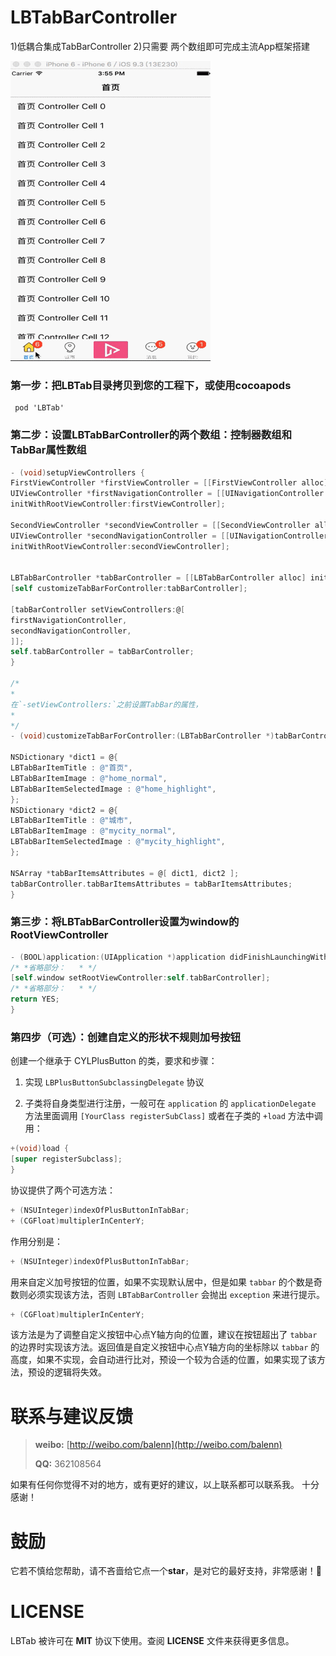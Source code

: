 # LBTabBarController
1)低耦合集成TabBarController
2)只需要 两个数组即可完成主流App框架搭建

![](https://github.com/kingly09/LBinTabBarController/blob/master/LBTab.gif)


### 第一步：把LBTab目录拷贝到您的工程下，或使用cocoapods
```
 pod 'LBTab'
```    

###  第二步：设置LBTabBarController的两个数组：控制器数组和TabBar属性数组

```Objective-C
- (void)setupViewControllers {
FirstViewController *firstViewController = [[FirstViewController alloc] init];
UIViewController *firstNavigationController = [[UINavigationController alloc]
initWithRootViewController:firstViewController];

SecondViewController *secondViewController = [[SecondViewController alloc] init];
UIViewController *secondNavigationController = [[UINavigationController alloc]
initWithRootViewController:secondViewController];


LBTabBarController *tabBarController = [[LBTabBarController alloc] init];
[self customizeTabBarForController:tabBarController];

[tabBarController setViewControllers:@[
firstNavigationController,
secondNavigationController,
]];
self.tabBarController = tabBarController;
}

/*
*
在`-setViewControllers:`之前设置TabBar的属性，
*
*/
- (void)customizeTabBarForController:(LBTabBarController *)tabBarController {

NSDictionary *dict1 = @{
LBTabBarItemTitle : @"首页",
LBTabBarItemImage : @"home_normal",
LBTabBarItemSelectedImage : @"home_highlight",
};
NSDictionary *dict2 = @{
LBTabBarItemTitle : @"城市",
LBTabBarItemImage : @"mycity_normal",
LBTabBarItemSelectedImage : @"mycity_highlight",
};

NSArray *tabBarItemsAttributes = @[ dict1, dict2 ];
tabBarController.tabBarItemsAttributes = tabBarItemsAttributes;
}
```


### 第三步：将LBTabBarController设置为window的RootViewController

```Objective-C
- (BOOL)application:(UIApplication *)application didFinishLaunchingWithOptions:(NSDictionary *)launchOptions {
/* *省略部分：   * */
[self.window setRootViewController:self.tabBarController];
/* *省略部分：   * */
return YES;
}
```

### 第四步（可选）：创建自定义的形状不规则加号按钮


创建一个继承于 CYLPlusButton 的类，要求和步骤：


1. 实现  `LBPlusButtonSubclassingDelegate`  协议

2. 子类将自身类型进行注册，一般可在 `application` 的 `applicationDelegate` 方法里面调用 `[YourClass registerSubClass]` 或者在子类的 `+load` 方法中调用：

```Objective-C
+(void)load {
[super registerSubclass];
}
```

协议提供了两个可选方法：

```Objective-C
+ (NSUInteger)indexOfPlusButtonInTabBar;
+ (CGFloat)multiplerInCenterY;
```

作用分别是：

```Objective-C
+ (NSUInteger)indexOfPlusButtonInTabBar;
```
用来自定义加号按钮的位置，如果不实现默认居中，但是如果 `tabbar` 的个数是奇数则必须实现该方法，否则 `LBTabBarController` 会抛出 `exception` 来进行提示。


```Objective-C
+ (CGFloat)multiplerInCenterY;
```

该方法是为了调整自定义按钮中心点Y轴方向的位置，建议在按钮超出了 `tabbar` 的边界时实现该方法。返回值是自定义按钮中心点Y轴方向的坐标除以 `tabbar` 的高度，如果不实现，会自动进行比对，预设一个较为合适的位置，如果实现了该方法，预设的逻辑将失效。

#  联系与建议反馈

>
> **weibo:** [http://weibo.com/balenn](http://weibo.com/balenn)
>
> **QQ:** 362108564
>

如果有任何你觉得不对的地方，或有更好的建议，以上联系都可以联系我。 十分感谢！

# 鼓励

它若不慎给您帮助，请不吝啬给它点一个**star**，是对它的最好支持，非常感谢！🙏

# LICENSE

LBTab 被许可在 **MIT** 协议下使用。查阅 **LICENSE** 文件来获得更多信息。
